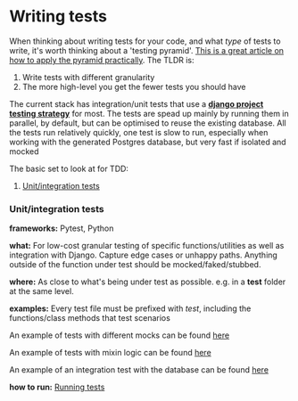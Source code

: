 # Writing tests

When thinking about writing tests for your code, and what *type* of tests to write, it's worth thinking about a 'testing pyramid'. [This is a great article on how to apply the pyramid practically](https://martinfowler.com/articles/practical-test-pyramid.html). The TLDR is:

1. Write tests with different granularity
2. The more high-level you get the fewer tests you should have

The current stack has integration/unit tests that use a [**django project testing strategy**](https://docs.djangoproject.com/en/4.1/topics/testing/overview/) for most. The tests are spead up mainly by running them in parallel, by default, but can be optimised to reuse the existing database. All the tests run relatively quickly, one test is slow to run, especially when working with the generated Postgres database, but very fast if isolated and mocked

The basic set to look at for TDD:
1. [Unit/integration tests](#Unit/integration-tests)

### Unit/integration tests

**frameworks:** Pytest, Python

**what:** For low-cost granular testing of specific functions/utilities as well as integration with Django. Capture edge cases or unhappy paths. Anything outside of the function under test should be mocked/faked/stubbed. 

**where:** As close to what's being under test as possible. e.g. in a __test__ folder at the same level. 

**examples:** Every test file must be prefixed with *test*, including the functions/class methods that test  scenarios

An example of tests with different mocks can be found [here](../datahub/core/test/test_serializers.py) 

An example of tests with mixin logic can be found [here](datahub/company/test/test_company_matching_api.py)

An example of an integration test with the database can be found [here](datahub/company/test/test_models.py)

**how to run:** [Running tests](./Running%20tests.md)